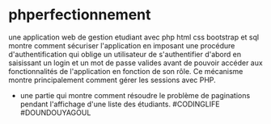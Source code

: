 # phperfectionnement
une application web de gestion etudiant avec php html css bootstrap et sql
montre comment sécuriser l'application en imposant une procédure d'authentification qui oblige un utilisateur de s'authentifier d'abord en saisissant  un login et un mot de passe valides avant de pouvoir accéder aux fonctionnalités de  l'application en fonction de son rôle. Ce mécanisme montre principalement comment gérer les sessions avec PHP.
- une partie qui montre comment résoudre le problème de paginations pendant l'affichage d'une liste des étudiants.
#CODINGLIFE
#DOUNDOUYAGOUL
